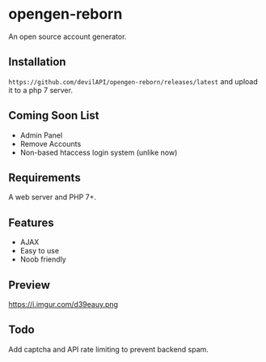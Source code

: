 # opengen-reborn
An open source account generator.
## Installation
`https://github.com/devilAPI/opengen-reborn/releases/latest` and upload it to a php 7 server.
## Coming Soon List
- Admin Panel
- Remove Accounts
- Non-based htaccess login system (unlike now)
## Requirements
A web server and PHP 7+.
## Features
* AJAX
* Easy to use
* Noob friendly
## Preview
https://i.imgur.com/d39eauy.png
## Todo
Add captcha and API rate limiting to prevent backend spam.
